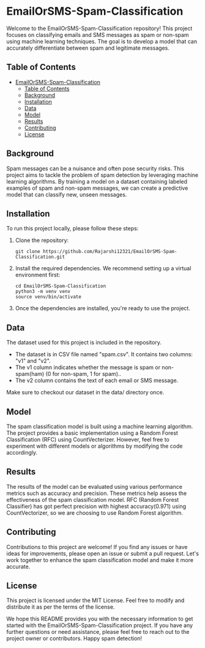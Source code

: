 # EmailOrSMS-Spam-Classification

Welcome to the EmailOrSMS-Spam-Classification repository! This project focuses on classifying emails and SMS messages as spam or non-spam using machine learning techniques. The goal is to develop a model that can accurately differentiate between spam and legitimate messages.

## Table of Contents

- [EmailOrSMS-Spam-Classification](#emailorsms-spam-classification)
  - [Table of Contents](#table-of-contents)
  - [Background](#background)
  - [Installation](#installation)
  - [Data](#data)
  - [Model](#model)
  - [Results](#results)
  - [Contributing](#contributing)
  - [License](#license)

## Background

Spam messages can be a nuisance and often pose security risks. This project aims to tackle the problem of spam detection by leveraging machine learning algorithms. By training a model on a dataset containing labeled examples of spam and non-spam messages, we can create a predictive model that can classify new, unseen messages.

## Installation

To run this project locally, please follow these steps:

1. Clone the repository:

   ```shell
   git clone https://github.com/Rajarshi12321/EmailOrSMS-Spam-Classification.git

2. Install the required dependencies. We recommend setting up a virtual environment first:
   ```shell
   cd EmailOrSMS-Spam-Classification
   python3 -m venv venv
   source venv/bin/activate

3. Once the dependencies are installed, you're ready to use the project.

## Data
The dataset used for this project is included in the repository. 

* The dataset is in CSV file named "spam.csv".
It contains two columns: "v1" and "v2".
* The v1 column indicates whether the message is spam or non-spam(ham) (0 for non-spam, 1 for spam)..
* The v2 column contains the text of each email or SMS message.

Make sure to checkout our dataset in the data/ directory once.

## Model
The spam classification model is built using a machine learning algorithm. The project provides a basic implementation using a Random Forest Classification (RFC) using CountVecterizer. However, feel free to experiment with different models or algorithms by modifying the code accordingly.

## Results
The results of the model can be evaluated using various performance metrics such as accuracy and precision. These metrics help assess the effectiveness of the spam classification model. RFC (Random Forest Classifier) has got perfect precision with highest accuracy(0.971) using CountVectorizer, so we are choosing to use Random Forest algorithm.

## Contributing
Contributions to this project are welcome! If you find any issues or have ideas for improvements, please open an issue or submit a pull request. Let's work together to enhance the spam classification model and make it more accurate.

## License
This project is licensed under the MIT License. Feel free to modify and distribute it as per the terms of the license.

We hope this README provides you with the necessary information to get started with the EmailOrSMS-Spam-Classification project. If you have any further questions or need assistance, please feel free to reach out to the project owner or contributors. Happy spam detection!